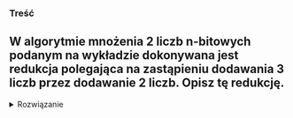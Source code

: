 ### Treść

W algorytmie mnożenia 2 liczb n-bitowych podanym na wykładzie dokonywana jest redukcja polegająca na zastąpieniu dodawania 3 liczb przez dodawanie 2 liczb. Opisz tę redukcję.
------
<details><summary>Rozwiązanie</summary>
<p>

